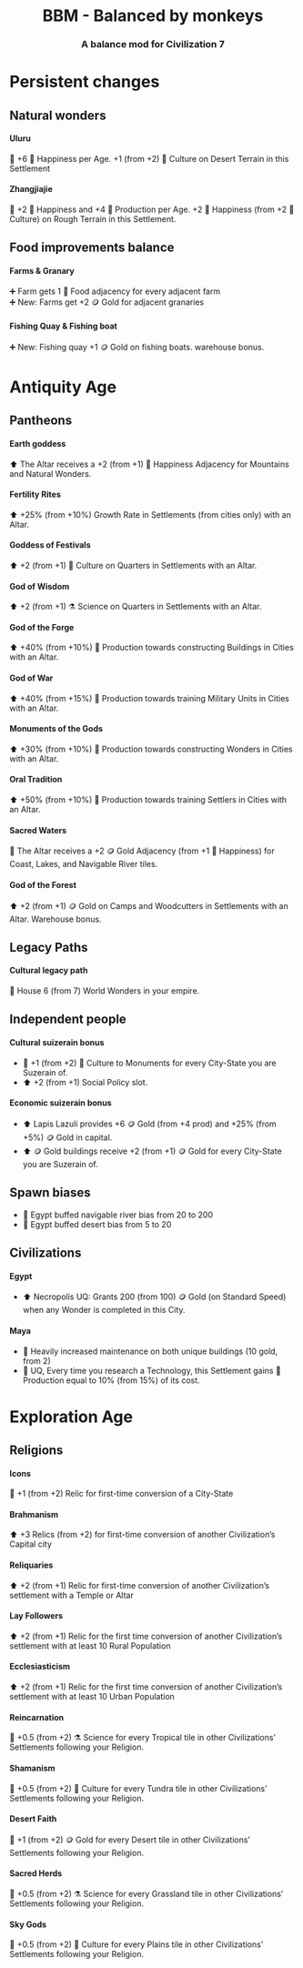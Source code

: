 <center><h1>BBM - Balanced by monkeys</h1></center>
<center><h3>A balance mod for Civilization 7</h3></center>

# Persistent changes
## Natural wonders
#### Uluru
:small_red_triangle_down: +6 :slightly_smiling_face: Happiness per Age. +1 (from +2) :musical_note: Culture on Desert Terrain in this Settlement

#### Zhangjiajie 
:small_red_triangle_down: +2 :slightly_smiling_face: Happiness and +4 :hammer: Production per Age. +2 :slightly_smiling_face: Happiness (from +2 :musical_note: Culture) on Rough Terrain in this Settlement.

## Food improvements balance
#### Farms & Granary
:heavy_plus_sign: Farm gets 1 :corn: Food adjacency for every adjacent farm \
:heavy_plus_sign: New: Farms get +2 :coin: Gold for adjacent granaries

#### Fishing Quay & Fishing boat
:heavy_plus_sign: New: Fishing quay +1 :coin: Gold on fishing boats. warehouse bonus.


# Antiquity Age
## Pantheons
#### Earth goddess
:arrow_up: The Altar receives a +2 (from +1) :slightly_smiling_face: Happiness Adjacency for Mountains and Natural Wonders.

#### Fertility Rites
:arrow_up: +25% (from +10%) Growth Rate in Settlements (from cities only) with an Altar.

#### Goddess of Festivals
:arrow_up: +2 (from +1) :musical_note: Culture on Quarters in Settlements with an Altar.

#### God of Wisdom
:arrow_up: +2 (from +1) :alembic: Science on Quarters in Settlements with an Altar.

#### God of the Forge
:arrow_up: +40% (from +10%) :hammer: Production towards constructing Buildings in Cities with an Altar.

#### God of War
:arrow_up: +40% (from +15%) :hammer: Production towards training Military Units in Cities with an Altar.

#### Monuments of the Gods
:arrow_up: +30% (from +10%) :hammer: Production towards constructing Wonders in Cities with an Altar.

#### Oral Tradition
:arrow_up: +50% (from +10%) :hammer: Production towards training Settlers in Cities with an Altar.

#### Sacred Waters
:twisted_rightwards_arrows: The Altar receives a +2 :coin: Gold Adjacency (from +1 :slightly_smiling_face: Happiness) for Coast, Lakes, and Navigable River tiles.

#### God of the Forest
:arrow_up: +2 (from +1) :coin: Gold on Camps and Woodcutters in Settlements with an Altar. Warehouse bonus.

## Legacy Paths
#### Cultural legacy path
:twisted_rightwards_arrows: House 6 (from 7) World Wonders in your empire. 

## Independent people
#### Cultural suizerain bonus
- :small_red_triangle_down: +1 (from +2) :musical_note: Culture to Monuments for every City-State you are Suzerain of.
- :arrow_up: +2 (from +1) Social Policy slot.

#### Economic suizerain bonus
- :arrow_up: Lapis Lazuli provides +6 :coin: Gold (from +4 prod) and +25% (from +5%) :coin: Gold in capital.
- :arrow_up: :coin: Gold buildings receive +2 (from +1) :coin: Gold for every City-State you are Suzerain of.

## Spawn biases
- :twisted_rightwards_arrows: Egypt buffed navigable river bias from 20 to 200
- :twisted_rightwards_arrows: Egypt buffed desert bias from 5 to 20

## Civilizations
#### Egypt
- :arrow_up: Necropolis UQ: Grants 200 (from 100) :coin: Gold (on Standard Speed) when any Wonder is completed in this City.

#### Maya
- :small_red_triangle_down: Heavily increased maintenance on both unique buildings (10 gold, from 2)
- :small_red_triangle_down: UQ, Every time you research a Technology, this Settlement gains :hammer: Production equal to 10% (from 15%) of its cost.


# Exploration Age
## Religions
#### Icons
:small_red_triangle_down: +1 (from +2) Relic for first-time conversion of a City-State

#### Brahmanism
:arrow_up: +3 Relics (from +2) for first-time conversion of another Civilization’s Capital city

#### Reliquaries
:arrow_up: +2 (from +1) Relic for first-time conversion of another Civilization’s settlement with a Temple or Altar

#### Lay Followers
:arrow_up: +2 (from +1) Relic for the first time conversion of another Civilization’s settlement with at least 10 Rural Population

#### Ecclesiasticism
:arrow_up: +2 (from +1) Relic for the first time conversion of another Civilization’s settlement with at least 10 Urban Population

#### Reincarnation
:small_red_triangle_down: +0.5 (from +2) :alembic: Science for every Tropical tile in other Civilizations’ Settlements following your Religion.

#### Shamanism
:small_red_triangle_down: +0.5 (from +2) :musical_note: Culture for every Tundra tile in other Civilizations’ Settlements following your Religion.

#### Desert Faith
:small_red_triangle_down: +1 (from +2) :coin: Gold for every Desert tile in other Civilizations’ Settlements following your Religion.

#### Sacred Herds
:small_red_triangle_down: +0.5 (from +2) :alembic: Science for every Grassland tile in other Civilizations’ Settlements following your Religion.

#### Sky Gods
:small_red_triangle_down: +0.5 (from +2) :musical_note: Culture for every Plains tile in other Civilizations’ Settlements following your Religion.
